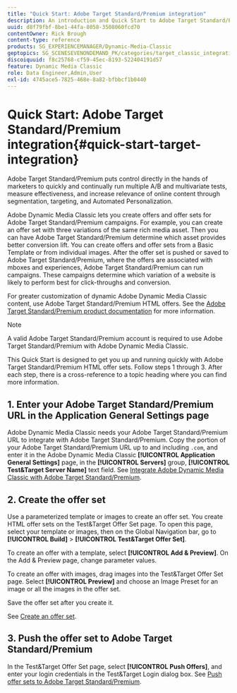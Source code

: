 ```yaml
---
title: "Quick Start: Adobe Target Standard/Premium integration"
description: An introduction and Quick Start to Adobe Target Standard/Premium to help you get up and running quickly with Adobe Target Standard/Premium integration techniques in Adobe Dynamic Media Classic.
uuid: d8f79fbf-8be1-44fa-8058-3508060fcd70
contentOwner: Rick Brough
content-type: reference
products: SG_EXPERIENCEMANAGER/Dynamic-Media-Classic
geptopics: SG_SCENESEVENONDEMAND_PK/categories/target_classic_integration
discoiquuid: f8c25768-cf59-45ec-8193-522404191d57
feature: Dynamic Media Classic
role: Data Engineer,Admin,User
exl-id: 4745ace5-7825-468e-8a82-bfbbcf1b0440
---
```

# Quick Start: Adobe Target Standard/Premium integration{#quick-start-target-integration}

 Adobe Target Standard/Premium puts control directly in the hands of marketers to quickly and continually run multiple A/B and multivariate tests, measure effectiveness, and increase relevance of online content through segmentation, targeting, and Automated Personalization.

Adobe Dynamic Media Classic lets you create offers and offer sets for Adobe Target Standard/Premium campaigns. For example, you can create an offer set with three variations of the same rich media asset. Then you can have Adobe Target Standard/Premium determine which asset provides better conversion lift. You can create offers and offer sets from a Basic Template or from individual images. After the offer set is pushed or saved to Adobe Target Standard/Premium, where the offers are associated with mboxes and experiences, Adobe Target Standard/Premium can run campaigns. These campaigns determine which variation of a website is likely to perform best for click-throughs and conversion.

For greater customization of dynamic Adobe Dynamic Media Classic content, use Adobe Target Standard/Premium HTML offers. See the [Adobe Target Standard/Premium product documentation](https://experienceleague.adobe.com/docs/target.html) for more information.

>[!NOTE]
>
>A valid Adobe Target Standard/Premium account is required to use Adobe Target Standard/Premium with Adobe Dynamic Media Classic.

This Quick Start is designed to get you up and running quickly with Adobe Target Standard/Premium HTML offer sets. Follow steps 1 through 3. After each step, there is a cross-reference to a topic heading where you can find more information.

## 1. Enter your Adobe Target Standard/Premium URL in the Application General Settings page

Adobe Dynamic Media Classic needs your Adobe Target Standard/Premium URL to integrate with Adobe Target Standard/Premium. Copy the portion of your Adobe Target Standard/Premium URL up to and including `.com`, and enter it in the Adobe Dynamic Media Classic **[!UICONTROL Application General Settings]** page, in the **[!UICONTROL Servers]** group, **[!UICONTROL Test&Target Server Name]** text field. See [Integrate Adobe Dynamic Media Classic with Adobe Target Standard/Premium](integrating-dmc-with-target.md#integrating-dmc-with-target).

## 2. Create the offer set

Use a parameterized template or images to create an offer set. You create HTML offer sets on the Test&Target Offer Set page. To open this page, select your template or images, then on the Global Navigation bar, go to **[!UICONTROL Build]** > **[!UICONTROL Test&Target Offer Set]**.

To create an offer with a template, select **[!UICONTROL Add & Preview]**. On the Add & Preview page, change parameter values.

To create an offer with images, drag images into the Test&Target Offer Set page. Select **[!UICONTROL Preview]** and choose an Image Preset for an image or all the images in the offer set.

Save the offer set after you create it.

See [Create an offer set](creating-offer-set.md#creating_an_offer_set).

## 3. Push the offer set to Adobe Target Standard/Premium

In the Test&Target Offer Set page, select **[!UICONTROL Push Offers]**, and enter your login credentials in the Test&Target Login dialog box. See [Push offer sets to Adobe Target Standard/Premium](pushing-offer-sets-target.md#pushing_offer_sets_to_target).
